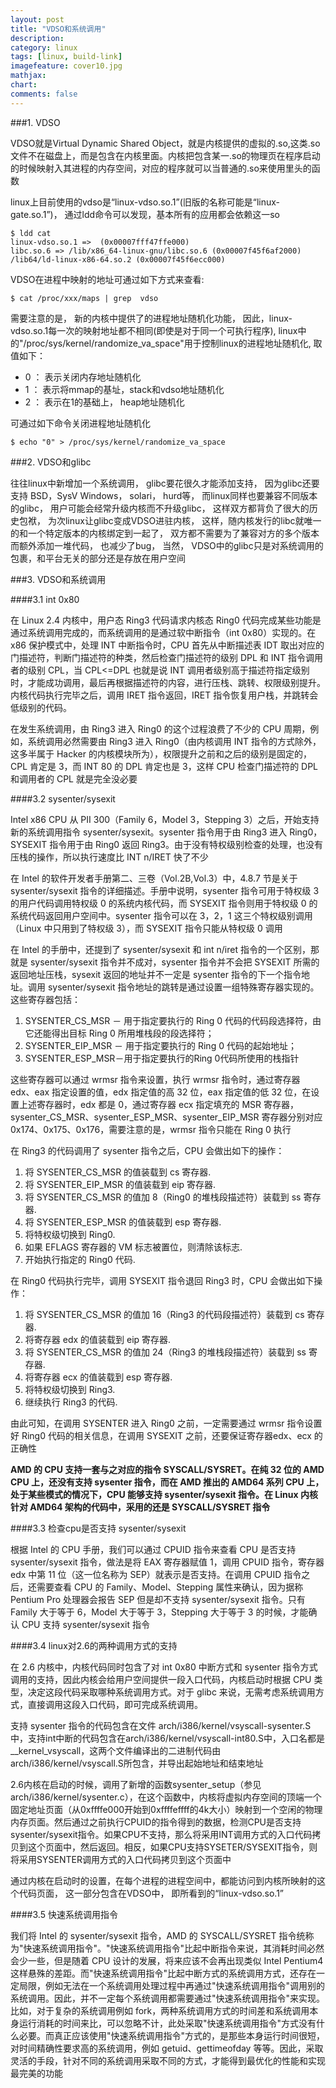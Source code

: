 ```yaml
---
layout: post
title: "VDSO和系统调用"
description:
category: linux
tags: [linux, build-link]
imagefeature: cover10.jpg
mathjax: 
chart:
comments: false
---
```


###1. VDSO

VDSO就是Virtual Dynamic Shared Object，就是内核提供的虚拟的.so,这类.so文件不在磁盘上，而是包含在内核里面。内核把包含某一.so的物理页在程序启动的时候映射入其进程的内存空间，对应的程序就可以当普通的.so来使用里头的函数

linux上目前使用的vdso是“linux-vdso.so.1”(旧版的名称可能是“linux-gate.so.1”)， 通过ldd命令可以发现，基本所有的应用都会依赖这一so

	$ ldd cat 
	linux-vdso.so.1 =>  (0x00007fff47ffe000)
	libc.so.6 => /lib/x86_64-linux-gnu/libc.so.6 (0x00007f45f6af2000)
	/lib64/ld-linux-x86-64.so.2 (0x00007f45f6ecc000)

VDSO在进程中映射的地址可通过如下方式来查看:

	$ cat /proc/xxx/maps | grep  vdso

需要注意的是， 新的内核中提供了的进程地址随机化功能， 因此，linux-vdso.so.1每一次的映射地址都不相同(即使是对于同一个可执行程序), linux中的"/proc/sys/kernel/randomize_va_space"用于控制linux的进程地址随机化, 取值如下：

+ 0 ： 表示关闭内存地址随机化 
+ 1 ： 表示将mmap的基址，stack和vdso地址随机化
+ 2 ： 表示在1的基础上， heap地址随机化

可通过如下命令关闭进程地址随机化

	$ echo "0" > /proc/sys/kernel/randomize_va_space

###2. VDSO和glibc

往往linux中新增加一个系统调用， glibc要花很久才能添加支持， 因为glibc还要支持 BSD，SysV Windows， solari， hurd等， 而linux同样也要兼容不同版本的glibc， 用户可能会经常升级内核而不升级glibc， 这样双方都背负了很大的历史包袱， 为次linux让glibc变成VDSO进驻内核， 这样，随内核发行的libc就唯一的和一个特定版本的内核绑定到一起了， 双方都不需要为了兼容对方的多个版本而额外添加一堆代码， 也减少了bug， 当然， VDSO中的glibc只是对系统调用的包裹，和平台无关的部分还是存放在用户空间

###3. VDSO和系统调用

####3.1 int 0x80

在 Linux 2.4 内核中，用户态 Ring3 代码请求内核态 Ring0 代码完成某些功能是通过系统调用完成的，而系统调用的是通过软中断指令（int 0x80）实现的。在 x86 保护模式中，处理 INT 中断指令时，CPU 首先从中断描述表 IDT 取出对应的门描述符，判断门描述符的种类，然后检查门描述符的级别 DPL 和 INT 指令调用者的级别 CPL，当 CPL<=DPL 也就是说 INT 调用者级别高于描述符指定级别时，才能成功调用，最后再根据描述符的内容，进行压栈、跳转、权限级别提升。内核代码执行完毕之后，调用 IRET 指令返回，IRET 指令恢复用户栈，并跳转会低级别的代码。

在发生系统调用，由 Ring3 进入 Ring0 的这个过程浪费了不少的 CPU 周期，例如，系统调用必然需要由 Ring3 进入 Ring0（由内核调用 INT 指令的方式除外，这多半属于 Hacker 的内核模块所为），权限提升之前和之后的级别是固定的，CPL 肯定是 3，而 INT 80 的 DPL 肯定也是 3，这样 CPU 检查门描述符的 DPL 和调用者的 CPL 就是完全没必要  

####3.2 sysenter/sysexit

Intel x86 CPU 从 PII 300（Family 6，Model 3，Stepping 3）之后，开始支持新的系统调用指令 sysenter/sysexit。sysenter 指令用于由 Ring3 进入 Ring0，SYSEXIT 指令用于由 Ring0 返回 Ring3。由于没有特权级别检查的处理，也没有压栈的操作，所以执行速度比 INT n/IRET 快了不少

在 Intel 的软件开发者手册第二、三卷（Vol.2B,Vol.3）中，4.8.7 节是关于 sysenter/sysexit 指令的详细描述。手册中说明，sysenter 指令可用于特权级 3 的用户代码调用特权级 0 的系统内核代码，而 SYSEXIT 指令则用于特权级 0 的系统代码返回用户空间中。sysenter 指令可以在 3，2，1 这三个特权级别调用（Linux 中只用到了特权级 3），而 SYSEXIT 指令只能从特权级 0 调用

在 Intel 的手册中，还提到了 sysenter/sysexit 和 int n/iret 指令的一个区别，那就是 sysenter/sysexit 指令并不成对，sysenter 指令并不会把 SYSEXIT 所需的返回地址压栈，sysexit 返回的地址并不一定是 sysenter 指令的下一个指令地址。调用 sysenter/sysexit 指令地址的跳转是通过设置一组特殊寄存器实现的。这些寄存器包括：

1. SYSENTER_CS_MSR － 用于指定要执行的 Ring 0 代码的代码段选择符，由它还能得出目标 Ring 0 所用堆栈段的段选择符；
2. SYSENTER_EIP_MSR － 用于指定要执行的 Ring 0 代码的起始地址；
3. SYSENTER_ESP_MSR－用于指定要执行的Ring 0代码所使用的栈指针

这些寄存器可以通过 wrmsr 指令来设置，执行 wrmsr 指令时，通过寄存器 edx、eax 指定设置的值，edx 指定值的高 32 位，eax 指定值的低 32 位，在设置上述寄存器时，edx 都是 0，通过寄存器 ecx 指定填充的 MSR 寄存器，sysenter_CS_MSR、sysenter_ESP_MSR、sysenter_EIP_MSR 寄存器分别对应 0x174、0x175、0x176，需要注意的是，wrmsr 指令只能在 Ring 0 执行

在 Ring3 的代码调用了 sysenter 指令之后，CPU 会做出如下的操作：

1. 将 SYSENTER_CS_MSR 的值装载到 cs 寄存器.
2. 将 SYSENTER_EIP_MSR 的值装载到 eip 寄存器.
3. 将 SYSENTER_CS_MSR 的值加 8（Ring0 的堆栈段描述符）装载到 ss 寄存器.
4. 将 SYSENTER_ESP_MSR 的值装载到 esp 寄存器.
5. 将特权级切换到 Ring0.
6. 如果 EFLAGS 寄存器的 VM 标志被置位，则清除该标志.
7. 开始执行指定的 Ring0 代码.

在 Ring0 代码执行完毕，调用 SYSEXIT 指令退回 Ring3 时，CPU 会做出如下操作：

1. 将 SYSENTER_CS_MSR 的值加 16（Ring3 的代码段描述符）装载到 cs 寄存器.
2. 将寄存器 edx 的值装载到 eip 寄存器.
3. 将 SYSENTER_CS_MSR 的值加 24（Ring3 的堆栈段描述符）装载到 ss 寄存器.
4. 将寄存器 ecx 的值装载到 esp 寄存器.
5. 将特权级切换到 Ring3.
6. 继续执行 Ring3 的代码.

由此可知，在调用 SYSENTER 进入 Ring0 之前，一定需要通过 wrmsr 指令设置好 Ring0 代码的相关信息，在调用 SYSEXIT 之前，还要保证寄存器edx、ecx 的正确性

**AMD 的 CPU 支持一套与之对应的指令 SYSCALL/SYSRET。在纯 32 位的 AMD CPU 上，还没有支持 sysenter 指令，而在 AMD 推出的 AMD64 系列 CPU 上，处于某些模式的情况下，CPU 能够支持 sysenter/sysexit 指令。在 Linux 内核针对 AMD64 架构的代码中，采用的还是 SYSCALL/SYSRET 指令**

####3.3 检查cpu是否支持 sysenter/sysexit

根据 Intel 的 CPU 手册，我们可以通过 CPUID 指令来查看 CPU 是否支持 sysenter/sysexit 指令，做法是将 EAX 寄存器赋值 1，调用 CPUID 指令，寄存器 edx 中第 11 位（这一位名称为 SEP）就表示是否支持。在调用 CPUID 指令之后，还需要查看 CPU 的 Family、Model、Stepping 属性来确认，因为据称 Pentium Pro 处理器会报告 SEP 但是却不支持 sysenter/sysexit 指令。只有 Family 大于等于 6，Model 大于等于 3，Stepping 大于等于 3 的时候，才能确认 CPU 支持 sysenter/sysexit 指令

####3.4 linux对2.6的两种调用方式的支持

在 2.6 内核中，内核代码同时包含了对 int 0x80 中断方式和 sysenter 指令方式调用的支持，因此内核会给用户空间提供一段入口代码，内核启动时根据 CPU 类型，决定这段代码采取哪种系统调用方式。对于 glibc 来说，无需考虑系统调用方式，直接调用这段入口代码，即可完成系统调用。

支持 sysenter 指令的代码包含在文件 arch/i386/kernel/vsyscall-sysenter.S 中，支持int中断的代码包含在arch/i386/kernel/vsyscall-int80.S中，入口名都是__kernel_vsyscall，这两个文件编译出的二进制代码由arch/i386/kernel/vsyscall.S所包含，并导出起始地址和结束地址

2.6内核在启动的时候，调用了新增的函数sysenter_setup（参见arch/i386/kernel/sysenter.c），在这个函数中，内核将虚拟内存空间的顶端一个固定地址页面（从0xffffe000开始到0xffffeffff的4k大小）映射到一个空闲的物理内存页面。然后通过之前执行CPUID的指令得到的数据，检测CPU是否支持sysenter/sysexit指令。如果CPU不支持，那么将采用INT调用方式的入口代码拷贝到这个页面中，然后返回。相反，如果CPU支持SYSETER/SYSEXIT指令，则将采用SYSENTER调用方式的入口代码拷贝到这个页面中

通过内核在启动时的设置，在每个进程的进程空间中，都能访问到内核所映射的这个代码页面， 这一部分包含在VDSO中， 即所看到的“linux-vdso.so.1”

####3.5 快速系统调用指令  

我们将 Intel 的 sysenter/sysexit 指令，AMD 的 SYSCALL/SYSRET 指令统称为"快速系统调用指令"。"快速系统调用指令"比起中断指令来说，其消耗时间必然会少一些，但是随着 CPU 设计的发展，将来应该不会再出现类似 Intel Pentium4 这样悬殊的差距。而"快速系统调用指令"比起中断方式的系统调用方式，还存在一定局限，例如无法在一个系统调用处理过程中再通过"快速系统调用指令"调用别的系统调用。因此，并不一定每个系统调用都需要通过"快速系统调用指令"来实现。比如，对于复杂的系统调用例如 fork，两种系统调用方式的时间差和系统调用本身运行消耗的时间来比，可以忽略不计，此处采取"快速系统调用指令"方式没有什么必要。而真正应该使用"快速系统调用指令"方式的，是那些本身运行时间很短，对时间精确性要求高的系统调用，例如 getuid、gettimeofday 等等。因此，采取灵活的手段，针对不同的系统调用采取不同的方式，才能得到最优化的性能和实现最完美的功能

